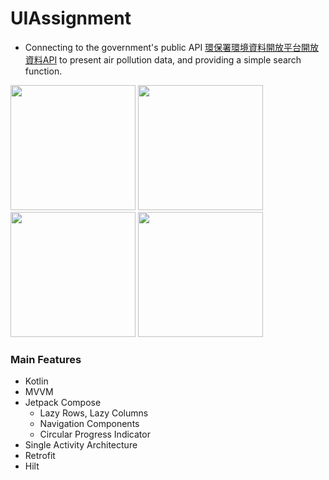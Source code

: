 # UIAssignment
- Connecting to the government's public API [環保署環境資料開放平台開放資料API](https://data.epa.gov.tw/swagger/#/%E5%A4%A7%E6%B0%A3/get_aqx_p_432) to present air pollution data, and providing a simple search function.

<p float="left">
  <img src="https://user-images.githubusercontent.com/44919730/223353873-2e5ab12f-2ad2-4263-bc6e-d5bbe9177383.png" width="200" />
  <img src="https://user-images.githubusercontent.com/44919730/223353885-56eb2d7e-f385-4868-b9b7-20402a70385b.png" width="200" />
  <img src="https://user-images.githubusercontent.com/44919730/223353888-47e2aa5b-01bb-4388-ba2e-1d86206fb522.png" width="200" />
  <img src="https://user-images.githubusercontent.com/44919730/223353891-390828c3-ab67-47d1-94f7-ce7ebf29f6c1.png" width="200" />
  
</p>

### Main Features
- Kotlin
- MVVM
- Jetpack Compose
  - Lazy Rows, Lazy Columns
  - Navigation Components
  - Circular Progress Indicator
- Single Activity Architecture
- Retrofit
- Hilt
